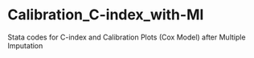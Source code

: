 # Calibration_C-index_with-MI
Stata codes for C-index and Calibration Plots (Cox Model) after Multiple Imputation
